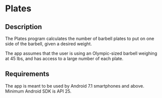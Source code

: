 # Plates



## Description

The Plates program calculates the number of barbell plates to put on one side of the barbell, given a desired weight.



The app assumes that the user is using an Olympic-sized barbell weighing at 45 lbs, and has access to a large number of each plate.



## Requirements

The app is meant to be used by Android 7.1 smartphones and above. Minimum Android SDK is API 25.